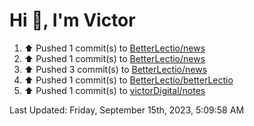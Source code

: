 <h1>Hi 👋, I'm Victor </h1>

<!--RECENT_ACTIVITY:start-->
1. ⬆️ Pushed 1 commit(s) to [BetterLectio/news](https://github.com/BetterLectio/news)<br>
2. ⬆️ Pushed 1 commit(s) to [BetterLectio/news](https://github.com/BetterLectio/news)<br>
3. ⬆️ Pushed 3 commit(s) to [BetterLectio/news](https://github.com/BetterLectio/news)<br>
4. ⬆️ Pushed 1 commit(s) to [BetterLectio/betterLectio](https://github.com/BetterLectio/betterLectio)<br>
5. ⬆️ Pushed 1 commit(s) to [victorDigital/notes](https://github.com/victorDigital/notes)<br>
<!--RECENT_ACTIVITY:end-->

<!--RECENT_ACTIVITY:last_update-->
Last Updated: Friday, September 15th, 2023, 5:09:58 AM
<!--RECENT_ACTIVITY:last_update_end-->
